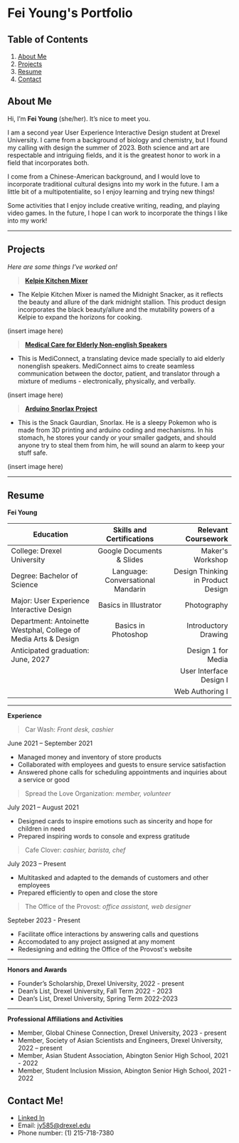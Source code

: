 # Fei Young's Portfolio

## Table of Contents
1. [About Me](#about-me)
2. [Projects](#projects)
3. [Resume](#resume)
4. [Contact](#contact-me)
## About Me

Hi, I’m **Fei Young** (she/her). It’s nice to meet you. 

I am a second year User Experience Interactive Design student at Drexel University. I came from a background of biology and chemistry, but I found my calling with design the summer of 2023. Both science and art are respectable and intriguing fields, and it is the greatest honor to work in a field that incorporates both. 

I come from a Chinese-American background, and I would love to incorporate traditional cultural designs into my work in the future. I am a little bit of a multipotentialite, so I enjoy learning and trying new things! 

Some activities that I enjoy include creative writing, reading, and playing video games. In the future, I hope I can work to incorporate the things I like into my work! 

---

## Projects 

*Here are some things I've worked on!*

> [**Kelpie Kitchen Mixer**][1]
- The Kelpie Kitchen Mixer is named the Midnight Snacker, as it reflects the beauty and allure of the dark midnight stallion. This product design incorporates the black beauty/allure and the mutability powers of a Kelpie to expand the horizons for cooking. 

(insert image here)

[1]: https://docs.google.com/presentation/d/1sRQRDa7R625dRpeCEjYajiKWJKkjQUTNI0vxtsHNdPY/edit?usp=sharing

> [**Medical Care for Elderly Non-english Speakers**][2]
- This is MediConnect, a translating device made specially to aid elderly nonenglish speakers. MediConnect aims to create seamless communication between the doctor, patient, and translator through a mixture of mediums - electronically, physically, and verbally. 

(insert image here)

[2]: https://docs.google.com/presentation/d/1xLCBh6Y0ubhHoSnSD-1VQZuGOPMJMpP4AasvAafw7uQ/edit?usp=sharing

> [**Arduino Snorlax Project**][3]
- This is the Snack Gaurdian, Snorlax. He is a sleepy Pokemon who is made from 3D printing and arduino coding and mechanisms. In his stomach, he stores your candy or your smaller gadgets, and should anyone try to steal them from him, he will sound an alarm to keep your stuff safe. 

(insert image here)

[3]: https://docs.google.com/presentation/d/1_peYZxHHvLIS5Q8dBw5rvC0fhMK_C9ZuCRZSP-DqCNE/edit?usp=sharing

---

## Resume 

**Fei Young** 

| Education| Skills and Certifications|Relevant Coursework|
| -------- |:------------------------:| -----------------:|
| College: Drexel University| Google Documents & Slides |Maker's Workshop|
| Degree: Bachelor of Science|Language: Conversational Mandarin|Design Thinking in Product Design|
| Major: User Experience Interactive Design |Basics in Illustrator|Photography|
| Department: Antoinette Westphal, College of Media Arts & Design |Basics in Photoshop|Introductory Drawing|
| Anticipated graduation: June, 2027 ||Design 1 for Media|
|  ||User Interface Design I|
|  ||Web Authoring I|
---

**Experience**

> Car Wash: *Front desk, cashier*

June 2021 – September 2021

- Managed money and inventory of store products
- Collaborated with employees and guests to ensure service satisfaction
- Answered phone calls for scheduling appointments and inquiries about a service or good

> Spread the Love Organization: *member, volunteer* 

July 2021 – August 2021

- Designed cards to inspire emotions such as sincerity and hope for children in need
- Prepared inspiring words to console and express gratitude

> Cafe Clover: *cashier, barista, chef* 

July 2023 – Present

- Multitasked and adapted to the demands of customers and other employees
- Prepared efficiently to open and close the store

> The Office of the Provost: *office assistant, web designer* 

Septeber 2023 - Present

- Facilitate office interactions by answering calls and questions
- Accomodated to any project assigned at any moment 
- Redesigning and editing the Office of the Provost's website 

--- 

**Honors and Awards** 

- Founder’s Scholarship, Drexel University, 2022 - present
- Dean’s List, Drexel University, Fall Term 2022 - 2023
- Dean’s List, Drexel University, Spring Term 2022-2023

---

**Professional Affiliations and Activities** 

- Member, Global Chinese Connection, Drexel University, 2023 - present 
- Member, Society of Asian Scientists and Engineers, Drexel University, 2022 – present
- Member, Asian Student Association, Abington Senior High School, 2021 - 2022
- Member, Student Inclusion Mission, Abington Senior High School, 2021 - 2022



## Contact Me! 

- [Linked In][4]
- Email: jy585@drexel.edu 
- Phone number: (1) 215-718-7380 

[4]: https://www.linkedin.com/in/fei-young-859592274
